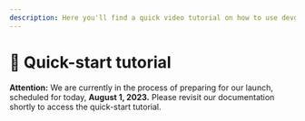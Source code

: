 ```yaml
---
description: Here you'll find a quick video tutorial on how to use devgpt-agent-1-1-0.
---
```


# 📖 Quick-start tutorial

**Attention:** We are currently in the process of preparing for our launch, scheduled for today, **August 1, 2023.** Please revisit our documentation shortly to access the quick-start tutorial.
